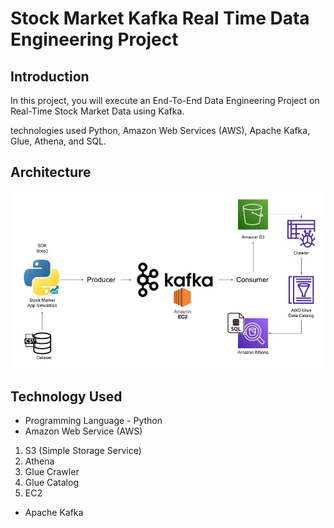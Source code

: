 # Stock Market Kafka Real Time Data Engineering Project

## Introduction 
In this project, you will execute an End-To-End Data Engineering Project on Real-Time Stock Market Data using Kafka.

technologies used Python, Amazon Web Services (AWS), Apache Kafka, Glue, Athena, and SQL.

## Architecture 
<img src="Architecture.jpg">

## Technology Used
- Programming Language - Python
- Amazon Web Service (AWS)
1. S3 (Simple Storage Service)
2. Athena
3. Glue Crawler
4. Glue Catalog
5. EC2
- Apache Kafka


